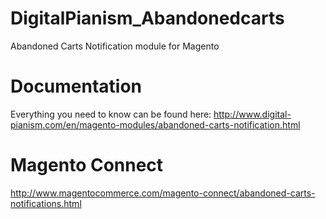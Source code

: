 # DigitalPianism_Abandonedcarts

Abandoned Carts Notification module for Magento

# Documentation

Everything you need to know can be found here: http://www.digital-pianism.com/en/magento-modules/abandoned-carts-notification.html

# Magento Connect

http://www.magentocommerce.com/magento-connect/abandoned-carts-notifications.html
